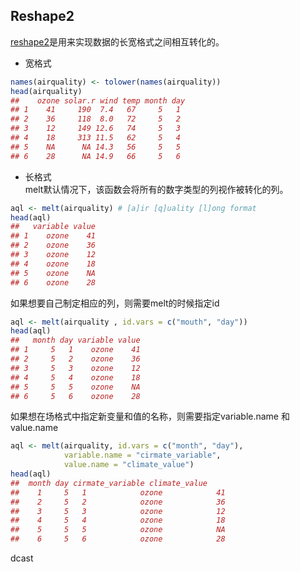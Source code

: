 ## Reshape2
[reshape2](https://www.rdocumentation.org/packages/reshape2/versions/1.4.4)是用来实现数据的长宽格式之间相互转化的。

- 宽格式
```r
names(airquality) <- tolower(names(airquality))
head(airquality)
##    ozone solar.r wind temp month day
## 1    41     190  7.4   67     5   1
## 2    36     118  8.0   72     5   2
## 3    12     149 12.6   74     5   3
## 4    18     313 11.5   62     5   4
## 5    NA      NA 14.3   56     5   5
## 6    28      NA 14.9   66     5   6
```

- 长格式  
melt默认情况下，该函数会将所有的数字类型的列视作被转化的列。
```r
aql <- melt(airquality) # [a]ir [q]uality [l]ong format
head(aql)
##   variable value
## 1    ozone    41
## 2    ozone    36
## 3    ozone    12
## 4    ozone    18
## 5    ozone    NA
## 6    ozone    28
```

如果想要自己制定相应的列，则需要melt的时候指定id

```r
aql <- melt(airquality , id.vars = c("mouth", "day"))
head(aql)
##   month day variable value
## 1     5   1    ozone    41
## 2     5   2    ozone    36
## 3     5   3    ozone    12
## 4     5   4    ozone    18
## 5     5   5    ozone    NA
## 6     5   6    ozone    28
```

如果想在场格式中指定新变量和值的名称，则需要指定variable.name 和 value.name
```r
aql <- melt(airquality, id.vars = c("month", "day"),
            variable.name = "cirmate_variable",
            value.name = "climate_value")
head(aql)
##  month day cirmate_variable climate_value
##    1     5   1            ozone            41
##    2     5   2            ozone            36
##    3     5   3            ozone            12
##    4     5   4            ozone            18
##    5     5   5            ozone            NA
##    6     5   6            ozone            28
```

dcast 
